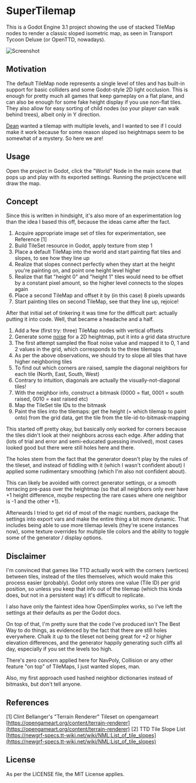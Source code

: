 # SuperTilemap

This is a Godot Engine 3.1 project showing the use of stacked TileMap nodes to render a classic sloped isometric map, as seen in Transport Tycoon Deluxe (or OpenTTD, nowadays).

![Screenshot](https://github.com/PetePete1984/SuperTilemap/media/screenshot.png)

## Motivation  
The default TileMap node represents a single level of tiles and has built-in support for basic colliders and some Godot-style 2D light occlusion. This is enough for pretty much all games that keep gameplay on a flat plane, and can also be enough for some fake height display if you use non-flat tiles. They also allow for easy sorting of child nodes (so your player can walk behind trees), albeit only in Y direction.

[Dean](https://github.com/deanvaessen) wanted a tilemap with multiple levels, and I wanted to see if I could make it work because for some reason sloped iso heightmaps seem to be somewhat of a mystery. So here we are!

## Usage
Open the project in Godot, click the "World" Node in the main scene that pops up and play with its exported settings. Running the project/scene will draw the map.

## Concept
Since this is written in hindsight, it's also more of an experimentation log than the idea I based this off, because the ideas came after the fact.

1. Acquire appropriate image set of tiles for experimentation, see Reference [1]
1. Build TileSet resource in Godot, apply texture from step 1
1. Place a default TileMap into the world and start painting flat tiles and slopes, to see how they line up
1. Realize that slopes connect perfectly when they start at the height you're painting on, and point one height level higher
1. Realize that flat "height 0" and "height 1" tiles would need to be offset by a constant pixel amount, so the higher level connects to the slopes again
1. Place a second TileMap and offset it by (in this case) 8 pixels upwards
1. Start painting tiles on second TileMap, see that they line up, rejoice!

After that initial set of tinkering it was time for the difficult part: actually putting it into code. Well, that became a headache and a half.

1. Add a few (first try: three) TileMap nodes with vertical offsets
1. Generate some [noise](https://docs.godotengine.org/en/3.1/classes/class_opensimplexnoise.html) for a 2D heightmap, put it into a grid data structure
1. The first attempt sampled the float noise value and mapped it to 0, 1 and 2 values in the grid, which corresponds to the three tilemaps
1. As per the above observations, we should try to slope all tiles that have higher neighboring tiles
1. To find out which corners are raised, sample the diagonal neighbors for each tile (North, East, South, West)
1. Contrary to intuition, diagonals are actually the visually-not-diagonal tiles!
1. With the neighbor info, construct a bitmask (0000 = flat, 0001 = south raised, 0010 = east raised etc)
1. Map the TileSet tile IDs to the bitmask
1. Paint the tiles into the tilemaps: get the height (= which tilemap to paint onto) from the grid data, get the tile from the tile-id-to-bitmask-mapping

This started off pretty okay, but basically only worked for corners because the tiles didn't look at their neighbors across each edge. After adding that (lots of trial and error and semi-educated guessing involved), most cases looked good but there were still holes here and there.

The holes stem from the fact that the generator doesn't play by the rules of the tileset, and instead of fiddling with it (which I wasn't confident about) I applied some rudimentary smoothing (which I'm also not confident about).

This can likely be avoided with correct generator settings, or a smooth terracing pre-pass over the heightmap (so that all neighbors only ever have +1 height difference, *maybe* respecting the rare cases where one neighbor is -1 and the other +1).

Afterwards I tried to get rid of most of the magic numbers, package the settings into export vars and make the entire thing a bit more dynamic. That includes being able to use more tilemap levels (they're scene instances now), some texture overrides for multiple tile colors and the ability to toggle some of the generator / display options.

## Disclaimer
I'm convinced that games like TTD actually work with the corners (vertices) between tiles, instead of the tiles themselves, which would make this process easier (probably). Godot only stores one value (Tile ID) per grid position, so unless you keep that info out of the tilemap (which this kinda does, but not in a persistent way) it's difficult to replicate.

I also have only the faintest idea how OpenSimplex works, so I've left the settings at their defaults as per the Godot docs.

On top of that, I'm pretty sure that the code I've produced isn't The Best Way to do things, as evidenced by the fact that there are still holes everywhere. Chalk it up to the tileset not being great for +2 or higher elevation differences, and the generator happily generating such cliffs all day, especially if you set the levels too high.

There's zero concern applied here for NavPoly, Collision or any other feature "on top" of TileMaps, I just wanted slopes, man.

Also, my first approach used hashed neighbor dictionaries instead of bitmasks, but don't tell anyone.

## References

[1] Clint Bellanger's "Terrain Renderer" Tileset on opengameart [https://opengameart.org/content/terrain-renderer](https://opengameart.org/content/terrain-renderer)
[2] TTD Tile Slope List [https://newgrf-specs.tt-wiki.net/wiki/NML:List_of_tile_slopes](https://newgrf-specs.tt-wiki.net/wiki/NML:List_of_tile_slopes)

## License
As per the LICENSE file, the MIT License applies.